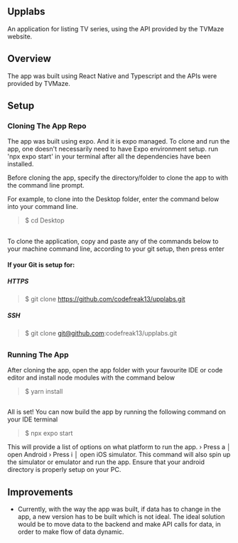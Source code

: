 ## Upplabs

An application for listing TV series, using the API provided by the TVMaze website.

## Overview
The app was built using React Native and Typescript and the APIs were provided by TVMaze.

## Setup

### Cloning The App Repo

The app was built using expo. And it is expo managed. To clone and run the app, one doesn't necessarily need to have Expo environment setup. run 'npx expo start' in your terminal after all the dependencies have been installed.


Before cloning the app, specify the directory/folder to clone the app to with the command line prompt.

For example, to clone into the Desktop folder, enter the command below into your command line.

>$ cd Desktop

##

To clone the application, copy and paste any of the commands below to your machine command line, according to your git setup, then press enter

#### If your Git is setup for:

##### HTTPS

>$ git clone https://github.com/codefreak13/upplabs.git

##### SSH

>$ git clone git@github.com:codefreak13/upplabs.git
##

### Running The App
After cloning the app, open the app folder with your favourite IDE or code editor and install node modules with the command below


>$ yarn install
##

All is set!
You can now build the app by running the following command on your IDE terminal

>$ npx expo start

This will provide a list of options on what platform to run the app. › Press a │ open Android
› Press i │ open iOS simulator. This command will also spin up the simulator or emulator and run the app. Ensure that your android directory is properly setup on your PC.


## Improvements
- Currently, with the way the app was built, if data has to change in the app, a new version has to be built which is not ideal. The ideal solution would be to move data to the backend and make API calls for data, in order to make flow of data dynamic.